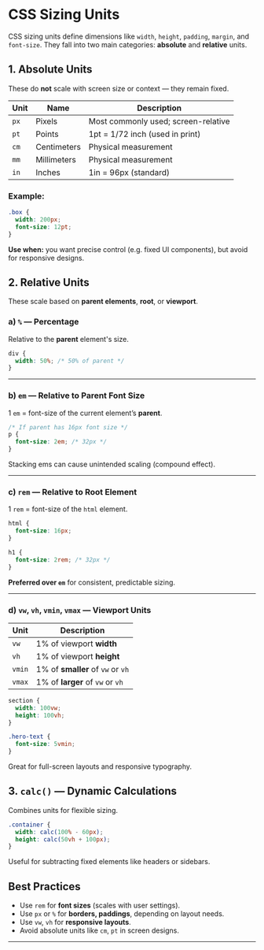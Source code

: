 # CSS Sizing Units

CSS sizing units define dimensions like `width`, `height`, `padding`, `margin`, and `font-size`. They fall into two main categories: **absolute** and **relative** units.

## 1. Absolute Units

These do **not** scale with screen size or context — they remain fixed.

| Unit | Name         | Description                      |
|------|--------------|----------------------------------|
| `px` | Pixels       | Most commonly used; screen-relative |
| `pt` | Points       | 1pt = 1/72 inch (used in print)  |
| `cm` | Centimeters  | Physical measurement             |
| `mm` | Millimeters  | Physical measurement             |
| `in` | Inches       | 1in = 96px (standard)            |

### Example:

```css
.box {
  width: 200px;
  font-size: 12pt;
}
```

**Use when:** you want precise control (e.g. fixed UI components), but avoid for responsive designs.

## 2. Relative Units

These scale based on **parent elements**, **root**, or **viewport**.

### a) `%` — Percentage

Relative to the **parent** element's size.

```css
div {
  width: 50%; /* 50% of parent */
}
```

---

### b) `em` — Relative to Parent Font Size

1 `em` = font-size of the current element’s **parent**.

```css
/* If parent has 16px font size */
p {
  font-size: 2em; /* 32px */
}
```

Stacking ems can cause unintended scaling (compound effect).

---

### c) `rem` — Relative to Root Element

1 `rem` = font-size of the `html` element.

```css
html {
  font-size: 16px;
}

h1 {
  font-size: 2rem; /* 32px */
}
```

**Preferred over `em`** for consistent, predictable sizing.

---

### d) `vw`, `vh`, `vmin`, `vmax` — Viewport Units

| Unit   | Description                                      |
|--------|--------------------------------------------------|
| `vw`   | 1% of viewport **width**                         |
| `vh`   | 1% of viewport **height**                        |
| `vmin` | 1% of **smaller** of `vw` or `vh`                |
| `vmax` | 1% of **larger** of `vw` or `vh`                 |

```css
section {
  width: 100vw;
  height: 100vh;
}

.hero-text {
  font-size: 5vmin;
}
```

Great for full-screen layouts and responsive typography.

## 3. `calc()` — Dynamic Calculations

Combines units for flexible sizing.

```css
.container {
  width: calc(100% - 60px);
  height: calc(50vh + 100px);
}
```

Useful for subtracting fixed elements like headers or sidebars.

## Best Practices

- Use `rem` for **font sizes** (scales with user settings).
- Use `px` or `%` for **borders, paddings**, depending on layout needs.
- Use `vw`, `vh` for **responsive layouts**.
- Avoid absolute units like `cm`, `pt` in screen designs.

---

